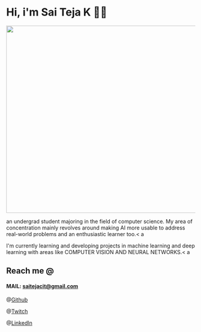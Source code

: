 

# Hi, i'm Sai Teja K 👋🏻

<img src = "https://github.com/saitejakavuru/saitejakavuru/blob/master/network.png" align="center" width = "1000" height="500">

an undergrad student majoring in the field of computer science. My area of concentration mainly revolves around making AI more usable to address real-world problems and an enthusiastic learner too.< a

I'm currently learning and developing projects in machine learning and deep learning with areas like COMPUTER VISION AND NEURAL NETWORKS.< a

## Reach me @
 
#### MAIL: saitejacit@gmail.com


@<a href="https://github.com/saitejakavuru">Github</a>

@<a href="https://www.twitch.tv/saitejak">Twitch</a> 

@<a href="https://www.linkedin.com/in/sai-teja-kavuru-2a4471135">LinkedIn</a> 
